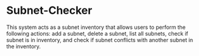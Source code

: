 # Subnet-Checker
This system acts as a subnet inventory that allows users to perform the following actions: add a subnet, delete a subnet, list all subnets, check if subnet is in inventory, and check if subnet conflicts with another subnet in the inventory.
